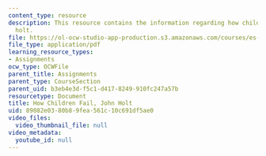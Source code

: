 ```yaml
---
content_type: resource
description: This resource contains the information regarding how children fail, john
  holt.
file: https://ol-ocw-studio-app-production.s3.amazonaws.com/courses/es-291-learning-seminar-experiments-in-education-spring-2003/89082e0380b89fea561c10c691df5ae0_MITES_291S03_1b_holt.pdf
file_type: application/pdf
learning_resource_types:
- Assignments
ocw_type: OCWFile
parent_title: Assignments
parent_type: CourseSection
parent_uid: b3eb4e3d-f5c1-d417-8249-910fc247a57b
resourcetype: Document
title: How Children Fail, John Holt
uid: 89082e03-80b8-9fea-561c-10c691df5ae0
video_files:
  video_thumbnail_file: null
video_metadata:
  youtube_id: null
---
```


